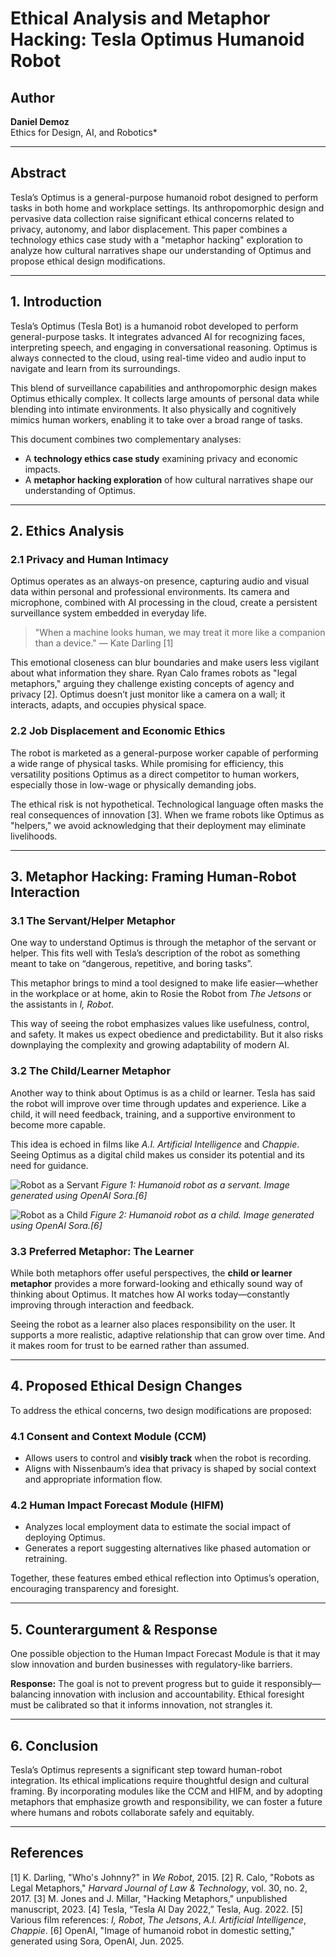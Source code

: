 # Ethical Analysis and Metaphor Hacking: Tesla Optimus Humanoid Robot

## Author
**Daniel Demoz**  
Ethics for Design, AI, and Robotics*

---

## Abstract
Tesla’s Optimus is a general-purpose humanoid robot designed to perform tasks in both home and workplace settings. Its anthropomorphic design and pervasive data collection raise significant ethical concerns related to privacy, autonomy, and labor displacement. This paper combines a technology ethics case study with a "metaphor hacking" exploration to analyze how cultural narratives shape our understanding of Optimus and propose ethical design modifications.

---

## 1. Introduction
Tesla’s Optimus (Tesla Bot) is a humanoid robot developed to perform general-purpose tasks. It integrates advanced AI for recognizing faces, interpreting speech, and engaging in conversational reasoning. Optimus is always connected to the cloud, using real-time video and audio input to navigate and learn from its surroundings.

This blend of surveillance capabilities and anthropomorphic design makes Optimus ethically complex. It collects large amounts of personal data while blending into intimate environments. It also physically and cognitively mimics human workers, enabling it to take over a broad range of tasks.

This document combines two complementary analyses:
- A **technology ethics case study** examining privacy and economic impacts.
- A **metaphor hacking exploration** of how cultural narratives shape our understanding of Optimus.

---

## 2. Ethics Analysis

### 2.1 Privacy and Human Intimacy
Optimus operates as an always-on presence, capturing audio and visual data within personal and professional environments. Its camera and microphone, combined with AI processing in the cloud, create a persistent surveillance system embedded in everyday life.

> "When a machine looks human, we may treat it more like a companion than a device." — Kate Darling [1]

This emotional closeness can blur boundaries and make users less vigilant about what information they share. Ryan Calo frames robots as "legal metaphors," arguing they challenge existing concepts of agency and privacy [2]. Optimus doesn’t just monitor like a camera on a wall; it interacts, adapts, and occupies physical space.

### 2.2 Job Displacement and Economic Ethics
The robot is marketed as a general-purpose worker capable of performing a wide range of physical tasks. While promising for efficiency, this versatility positions Optimus as a direct competitor to human workers, especially those in low-wage or physically demanding jobs.

The ethical risk is not hypothetical. Technological language often masks the real consequences of innovation [3]. When we frame robots like Optimus as "helpers," we avoid acknowledging that their deployment may eliminate livelihoods.

---

## 3. Metaphor Hacking: Framing Human-Robot Interaction

### 3.1 The Servant/Helper Metaphor
One way to understand Optimus is through the metaphor of the servant or helper. This fits well with Tesla’s description of the robot as something meant to take on “dangerous, repetitive, and boring tasks”.

This metaphor brings to mind a tool designed to make life easier—whether in the workplace or at home, akin to Rosie the Robot from *The Jetsons* or the assistants in *I, Robot*.

This way of seeing the robot emphasizes values like usefulness, control, and safety. It makes us expect obedience and predictability. But it also risks downplaying the complexity and growing adaptability of modern AI.

### 3.2 The Child/Learner Metaphor
Another way to think about Optimus is as a child or learner. Tesla has said the robot will improve over time through updates and experience. Like a child, it will need feedback, training, and a supportive environment to become more capable.

This idea is echoed in films like *A.I. Artificial Intelligence* and *Chappie*. Seeing Optimus as a digital child makes us consider its potential and its need for guidance.

![Robot as a Servant](assets/robot-servant.webp)
*Figure 1: Humanoid robot as a servant. Image generated using OpenAI Sora.[6]*

![Robot as a Child](assets/robot-child.webp)
*Figure 2: Humanoid robot as a child. Image generated using OpenAI Sora.[6]*

### 3.3 Preferred Metaphor: The Learner
While both metaphors offer useful perspectives, the **child or learner metaphor** provides a more forward-looking and ethically sound way of thinking about Optimus. It matches how AI works today—constantly improving through interaction and feedback.

Seeing the robot as a learner also places responsibility on the user. It supports a more realistic, adaptive relationship that can grow over time. And it makes room for trust to be earned rather than assumed.

---

## 4. Proposed Ethical Design Changes
To address the ethical concerns, two design modifications are proposed:

### 4.1 Consent and Context Module (CCM)
- Allows users to control and **visibly track** when the robot is recording.
- Aligns with Nissenbaum’s idea that privacy is shaped by social context and appropriate information flow.

### 4.2 Human Impact Forecast Module (HIFM)
- Analyzes local employment data to estimate the social impact of deploying Optimus.
- Generates a report suggesting alternatives like phased automation or retraining.

Together, these features embed ethical reflection into Optimus’s operation, encouraging transparency and foresight.

---

## 5. Counterargument & Response
One possible objection to the Human Impact Forecast Module is that it may slow innovation and burden businesses with regulatory-like barriers.

**Response:** The goal is not to prevent progress but to guide it responsibly—balancing innovation with inclusion and accountability. Ethical foresight must be calibrated so that it informs innovation, not strangles it.

---

## 6. Conclusion
Tesla’s Optimus represents a significant step toward human-robot integration. Its ethical implications require thoughtful design and cultural framing. By incorporating modules like the CCM and HIFM, and by adopting metaphors that emphasize growth and responsibility, we can foster a future where humans and robots collaborate safely and equitably.

---

## References
[1] K. Darling, "Who's Johnny?" in *We Robot*, 2015.
[2] R. Calo, "Robots as Legal Metaphors," *Harvard Journal of Law & Technology*, vol. 30, no. 2, 2017.
[3] M. Jones and J. Millar, "Hacking Metaphors," unpublished manuscript, 2023.
[4] Tesla, “Tesla AI Day 2022,” Tesla, Aug. 2022.
[5] Various film references: *I, Robot*, *The Jetsons*, *A.I. Artificial Intelligence*, *Chappie*.
[6] OpenAI, "Image of humanoid robot in domestic setting," generated using Sora, OpenAI, Jun. 2025.
